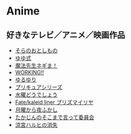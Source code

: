 Anime
=====

好きなテレビ／アニメ／映画作品
-------------------------
- [そらのおとしもの](http://kadokawa-anime.jp/soraoto/index.html)
- [ゆゆ式](http://www.yuyushiki.net/)
- [魔法先生ネギま！](http://www.starchild.co.jp/special/negima/)
- [WORKING!!](http://www.wagnaria.com/)
- [ゆるゆり](http://yuruyuri.com/)
- [プリキュアシリーズ](http://www.toei-anim.co.jp/tv/precure/)
- [水曜どうでしょう](http://www.htb.co.jp/suidou/)
- [Fate/kaleid liner プリズマイリヤ](http://anime.prisma-illya.jp/)
- [月曜から夜ふかし](http://www.ntv.co.jp/yofukashi/)
- [たかじんのそこまで言って委員会](http://www.ytv.co.jp/takajin/)
- [涼宮ハルヒの消失](http://www.kyotoanimation.co.jp/haruhi/movie/)

